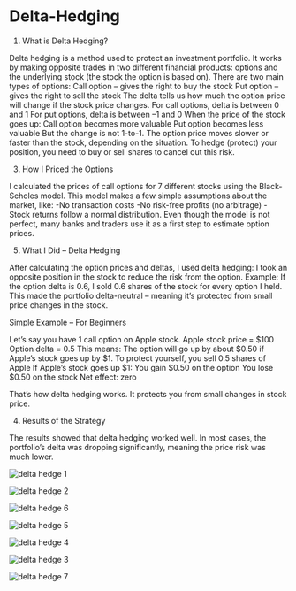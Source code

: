 # Delta-Hedging

1. What is Delta Hedging?
   
Delta hedging is a method used to protect an investment portfolio. It works by making opposite trades in two different financial products: options and the underlying stock (the stock the option is based on). There are two main types of options:
Call option – gives the right to buy the stock
Put option – gives the right to sell the stock
The delta tells us how much the option price will change if the stock price changes. For call options, delta is between 0 and 1 For put options, delta is between –1 and 0
When the price of the stock goes up:
Call option becomes more valuable
Put option becomes less valuable
But the change is not 1-to-1. The option price moves slower or faster than the stock, depending on the situation. To hedge (protect) your position, you need to buy or sell shares to cancel out this risk.

3. How I Priced the Options
   
I calculated the prices of call options for 7 different stocks using the Black-Scholes model.
This model makes a few simple assumptions about the market, like:
-No transaction costs
-No risk-free profits (no arbitrage)
-Stock returns follow a normal distribution.
Even though the model is not perfect, many banks and traders use it as a first step to estimate option prices.

5. What I Did – Delta Hedging

After calculating the option prices and deltas, I used delta hedging:
I took an opposite position in the stock to reduce the risk from the option.
Example:
If the option delta is 0.6, I sold 0.6 shares of the stock for every option I held.
This made the portfolio delta-neutral – meaning it’s protected from small price changes in the stock.


Simple Example – For Beginners

Let’s say you have 1 call option on Apple stock.
Apple stock price = $100
Option delta = 0.5
This means:
The option will go up by about $0.50 if Apple’s stock goes up by $1. To protect yourself, you sell 0.5 shares of Apple
If Apple’s stock goes up $1:
You gain $0.50 on the option
You lose $0.50 on the stock
Net effect: zero

That’s how delta hedging works. It protects you from small changes in stock price.


4. Results of the Strategy
   
The results showed that delta hedging worked well.
In most cases, the portfolio’s delta was dropping significantly, meaning the price risk was much lower.



![delta hedge 1](https://github.com/user-attachments/assets/845b50b4-eac4-4414-afd1-673f28266ad0)


![delta hedge 2](https://github.com/user-attachments/assets/a828a1e5-fcc9-4aaa-a534-d22217be796f)


![delta hedge  6](https://github.com/user-attachments/assets/f1524318-0da4-4310-b477-a6981c989510)

![delta hedge  5](https://github.com/user-attachments/assets/e51f97df-ed28-4c67-9311-e517073a4060)

![delta hedge  4](https://github.com/user-attachments/assets/fd64d33a-14bb-49a8-9441-6e763335aa9a)

![delta hedge  3](https://github.com/user-attachments/assets/2247aee5-07de-4448-8dc3-65c15526a22f)

![delta hedge  7](https://github.com/user-attachments/assets/9c79fef6-1526-43ed-9517-972c7a4da2e4)
